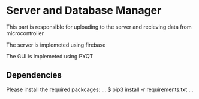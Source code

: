# Server and Database Manager
This part is responsible for uploading to the server and recieving data from microcontroller

The server is implemeted using firebase

The GUI is implemeted using PYQT

## Dependencies
Please install the required packcages:
...
$ pip3 install -r requirements.txt
...